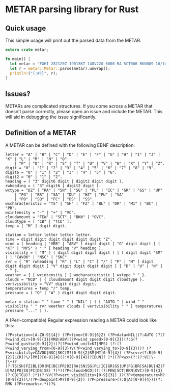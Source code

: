 # METAR parsing library for Rust

## Quick usage

This simple usage will print out the parsed data from the METAR.

```rust
extern crate metar;

fn main() {
  let metar = "EGHI 282120Z 19015KT 140V220 6000 RA SCT006 BKN009 16/14 Q1006".to_string();
  let r = metar::Metar::parse(metar).unwrap();
  println!("{:#?}", r);
}
```

## Issues?

METARs are complicated structures. If you come across a METAR that doesn't parse
correctly, please open an issue and include the METAR. This will aid in debugging
the issue significantly.

## Definition of a METAR

A METAR can be defined with the following EBNF description:

```
letter = "A" | "B" | "C" | "D" | "E" | "F" | "G" | "H" | "I" | "J" | "K" | "L" | "M" | "N" | "O"
	| "P" | "Q" | "R" | "S" | "T" | "U" | "V" | "W" | "X" | "Y" | "Z".
digit = "0" | "1" | "2" | "3" | "4" | "5" | "6" | "7" | "8" | "9".
digit6 = "0" | "1" | "2" | "3" | "4" | "5" | "6".
digit2 = "0" | "1" | "2".
heading = ( "3" digit6 digit | digit2 digit digit ).
rwheading = ( "3" digit6 | digit2 digit ).
wxtype = "DZ" | "RA" | "SN" | "SG" | "PL" | "IC" | "GR" | "GS" | "UP"
	| "FG" | "BR" | "SA" | "DU" | "HZ" | "FU" | "VA"
	| "PO" | "SQ" | "FC" | "DS" | "SS".
wxcharacteristic = "TS" | "SH" | "FZ" | "BL" | "DR" | "MI" | "BC" | "PR".
wxintensity = "-" | "+" | "VC".
cloudamount = "FEW" | "SCT" | "BKN" | "OVC".
cloudtype = [ "CB" | "TCU" ].
temp = [ "M" ] digit digit.

station = letter letter letter letter.
time = digit digit digit digit digit digit "Z".
wind = ( heading | "VRB" | "ABV" ) digit digit [ "G" digit digit ] ( "KT" | "MPS" ) " " [ heading "V" heading ].
visibility = [ "M" ] ( digit digit digit digit ) | ( digit digit "SM" ) | "CAVOK" | "NSC" | "SKC".
rvr = { "R" rwheading [ "R" | "L" | "C" ] "/" [ "P" | "M" ] digit digit digit digit [ "V" digit digit digit digit ] [ "D" | "U" | "N" ] " " }.
weather = { [ wxintensity ] [ wxcharacteristic ] wxtype " " }.
clouds = "NCD" | { cloudamount digit digit digit cloudtype }.
vertvisibility = "VV" digit digit digit.
temperatures = temp "/" temp.
pressure = ( "Q" | "A" ) digit digit digit digit.

metar = station " " time " " ( "NIL" | ( [ "AUTO " ] wind " " visibility " " rvr weather clouds [ vertvisibility " " ] temperatures pressure "..." ) ).
```

A (Perl-compatible) Regular expression reading a METAR could look like this:

`(?P<station>[A-Z0-9]{4}) (?P<time>[0-9]{6}Z) (?P<data>NIL|(?:AUTO )?(?P<wind_dir>[0-9]{3}|VRB|ABV)(?P<wind_speed>[0-9]{2})(?:G(?P<wind_gusts>[0-9]{2}))?(?P<wind_unit>KT|MPS) (?:(?P<wind_varying_from>[0-9]{3})V(?P<wind_varying_to>[0-9]{3}))? (?P<visibility>CAVOK|NSC|SKC|M?[0-9]{2}SM|M?[0-9]{4}) (?P<rvr>(?:R[0-9]{2}[LCR]?\/[PM]?[0-9]{4}(?:V[0-9]{4})?[DUN]? )*)(?P<wx>(?:(?:VC|\-|\+)?(?:TS|SH|FZ|BL|DR|MI|BC|PR|DZ|RA|SN|SG|PL|IC|GR|GS|UP|FG|BR|SA|DU|HZ|FU|VA|PO|SQ|FC|DS|SS) ?)*)(?P<cloud>NCD|(?:(?:FEW|SCT|BKN|OVC)[0-9]{3}(?:CB|TCU)? )*)(?:VV(?P<vert_visibility>[0-9]{3}) )?(?P<temperature>M?[0-9]{2})\/(?P<dewpoint>M?[0-9]{2}) (?P<pressure>(?:Q|A)[0-9]{4}))(?: RMK (?P<remarks>.*))?$`
